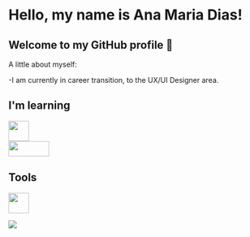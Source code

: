 # Hello, my name is Ana Maria Dias!

## Welcome to my GitHub profile 👋

<!--
**anamariadiasneta/anamariadiasneta** is a ✨ _special_ ✨ repository because its `README.md` (this file) appears on your GitHub profile.
-->

A little about myself:

-I am currently in career transition, to the UX/UI Designer area.

## I'm learning

<link rel="stylesheet" href="https://cdn.jsdelivr.net/gh/devicons/devicon@v2.15.1/devicon.min.css">
<div>

<img src="https://user-images.githubusercontent.com/113481041/194949142-d99bb591-c4f1-44aa-8114-66ada4439a47.png" width="40" height="40"/> 
</div>

<img src="https://i0.wp.com/onebitcode.com/wp-content/uploads/2018/03/invision-logo-pink.png?ssl=1" width="80" height="30"/> 
</div>

## Tools 

<div>

<img src="https://cdn.jsdelivr.net/gh/devicons/devicon/icons/figma/figma-original.svg" width="40" height="40"/> 

</div>


<div>

<a href="https://https://www.linkedin.com/in/anamariadiasneta" target="_blank"><img src="https://img.shields.io/badge/-LinkedIn-%230077B5?style=for-the-badge&logo=linkedin&logoColor=white" target="_blank"></a>   

</div>



          
